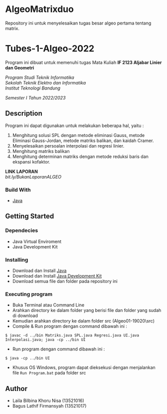 # AlgeoMatrixduo
Repository ini untuk menyelesaikan tugas besar algeo pertama tentang matrix.

# Tubes-1-Algeo-2022

Program ini dibuat untuk memenuhi tugas Mata Kuliah **IF 2123 Aljabar Linier dan Geometri** <br />

*Program Studi Teknik Informatika* <br />
*Sekolah Teknik Elektro dan Informatika* <br />
*Institut Teknologi Bandung* <br />

*Semester I Tahun 2022/2023*


## Description

Program ini dapat digunakan untuk melakukan beberapa hal, yaitu :

1. Menghitung solusi SPL dengan metode eliminasi Gauss, metode Eliminasi Gauss-Jordan, metode matriks balikan, dan kaidah Cramer.
2. Menyelesaikan persoalan interpolasi dan regresi linier.
3. Menghitung matriks balikan
4. Menghitung determinan matriks dengan metode reduksi baris dan ekspansi kofaktor.

**LINK LAPORAN** <br />
*bit.ly/BukanLaporanALGEO*

### Build With

- [Java](https://en.wikipedia.org/wiki/Java_(programming_language))

## Getting Started

### Dependecies

- Java Virtual Enviroment
- Java Development Kit

### Installing

- Download dan Install [Java](https://www.java.com/en/download/)
- Download dan Install [Java Development Kit](https://www.oracle.com/java/technologies/javase-jdk11-downloads.html)
- Download semua file dan folder pada repository ini

### Executing program

- Buka Terminal atau Command Line
- Arahkan directory ke dalam folder yang berisi file dan folder yang sudah di download
- Kemudian arahkan directory ke dalam folder src (Algeo01-19020\src)
- Compile & Run program dengan command dibawah ini :

```
$ javac -d ../bin Matriks.java SPL.java Regresi.java UI.java Interpolasi.java; java -cp ../bin UI
```
- Run program dengan command dibawah ini :
```
$ java -cp ../bin UI
```
- Khusus OS Windows, program dapat dieksekusi dengan menjalankan file `Run Program.bat` pada folder src


## Author
- Laila Bilbina Khoru Nisa (13521016)
- Bagus Lathif Firmansyah (13521017)





